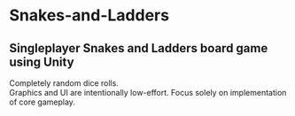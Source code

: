 # Snakes-and-Ladders
## Singleplayer Snakes and Ladders board game using Unity

Completely random dice rolls.\
Graphics and UI are intentionally low-effort. Focus solely on implementation of core gameplay.
